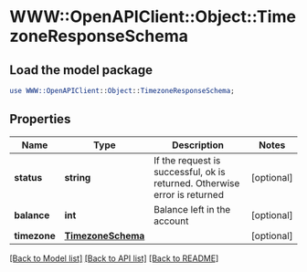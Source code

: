 # WWW::OpenAPIClient::Object::TimezoneResponseSchema

## Load the model package
```perl
use WWW::OpenAPIClient::Object::TimezoneResponseSchema;
```

## Properties
Name | Type | Description | Notes
------------ | ------------- | ------------- | -------------
**status** | **string** | If the request is successful, ok is returned. Otherwise error is returned | [optional] 
**balance** | **int** | Balance left in the account | [optional] 
**timezone** | [**TimezoneSchema**](TimezoneSchema.md) |  | [optional] 

[[Back to Model list]](../README.md#documentation-for-models) [[Back to API list]](../README.md#documentation-for-api-endpoints) [[Back to README]](../README.md)


